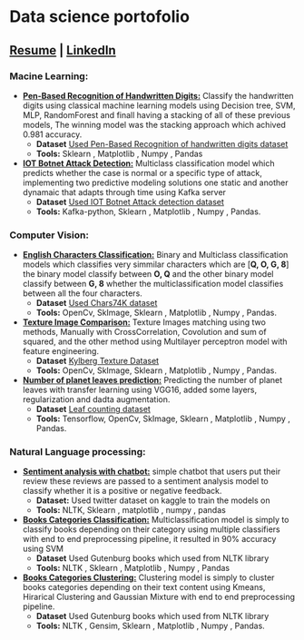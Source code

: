 # Data science portofolio
## [Resume](https://drive.google.com/file/d/1D_0Ueik-AiTROsYUBLoMKU3XABE4k9bT/view?usp=sharing) | [LinkedIn](https://www.linkedin.com/in/hassan-essam)
### Macine Learning:
 - [**Pen-Based Recognition of Handwritten Digits:**](https://github.com/hassanmido22/Data-Science-Portofolio/tree/main/Machine%20learning/Classification/Pendigit%20Classification) Classify the handwritten digits using classical machine learning models using Decision tree, SVM, MLP, RandomForest and finall having a stacking of all of these previous models, The winning model was the stacking approach which achived 0.981 accuracy.
	-	**Dataset** [Used Pen-Based Recognition of handwritten digits dataset](https://datahub.io/machine-learning/pendigits)
	-	**Tools:** Sklearn , Matplotlib , Numpy , Pandas
 - [**IOT Botnet Attack Detection:**]() Multiclass classification model which predicts whether the case is normal or a specific type of attack, implementing two predictive modeling solutions one static and another dynamaic that adapts through time using Kafka server
	- **Dataset** [Used IOT Botnet Attack detection dataset](https://archive.ics.uci.edu/ml/datasets/detection_of_IoT_botnet_attacks_N_BaIoT)
	-	**Tools:** Kafka-python, Sklearn , Matplotlib , Numpy , Pandas.
### Computer Vision:
 - [**English Characters Classification:**](https://github.com/hassanmido22/Data-Science-Portofolio/tree/main/Computer%20Vision/Characters%20Classification) Binary and Multiclass classification models which classifies very simmilar characters which are [**Q, O, G, 8**] the binary model classify between **O, Q** and the other binary model classify between **G, 8** whether the multiclassification model classifies between all the four characters.
	- **Dataset** [Used Chars74K dataset](http://www.ee.surrey.ac.uk/CVSSP/demos/chars74k/)
	-	**Tools:** OpenCv, SkImage, Sklearn , Matplotlib , Numpy , Pandas.
-	[**Texture Image Comparison:**](https://github.com/hassanmido22/Data-Science-Portofolio/tree/main/Computer%20Vision/Characters%20Classification) Texture Images matching using two methods, Manually with CrossCorrelation, Covolution and sum of squared, and the other method using Multilayer perceptron model with feature engineering.
	- **Dataset** [Kylberg Texture Dataset](https://www.cb.uu.se/~gustaf/texture/)
	-	**Tools:** OpenCv, SkImage, Sklearn , Matplotlib , Numpy , Pandas.
-	[**Number of planet leaves prediction:**](https://github.com/hassanmido22/Data-Science-Portofolio/tree/main/Computer%20Vision/Number%20of%20planet%20leaves%20prediction) Predicting the number of planet leaves with transfer learning using VGG16, added some layers, regularization and dadta augmentation.
	- **Dataset** [Leaf counting dataset](https://vision.eng.au.dk/leaf-counting-dataset/)
	-	**Tools:** Tensorflow, OpenCv, SkImage, Sklearn , Matplotlib , Numpy , Pandas.
### Natural Language processing:
 -  [**Sentiment analysis with chatbot:**](https://github.com/hassanmido22/Data-Science-Portofolio/tree/main/Natural%20Language%20Processing/Sentiment%20analysis%20with%20chatbot) simple chatbot that users put their review these reviews are passed to a sentiment analysis model to classify whether it is a positive or negative feedback.
	 -	**Dataset:** Used twitter dataset on kaggle to train the models on
	- **Tools:** NLTK, Sklearn , matplotlib , numpy , pandas
 -  [**Books Categories Classification:**](https://github.com/hassanmido22/Text-Classification) Multiclassification model is simply to classify books depending on their category using multiple classifiers with end to end preprocessing pipeline, it resulted in 90% accuracy using SVM 
	- **Dataset** Used Gutenburg books which used from NLTK library
	-	**Tools:** NLTK , Sklearn , Matplotlib , Numpy , Pandas
-	[**Books Categories Clustering:**](https://github.com/hassanmido22/Data-Science-Portofolio/tree/main/Natural%20Language%20Processing/Books%20text%20Clustering) Clustering model is simply to cluster books categories depending on their text content using Kmeans, Hirarical Clustering and Gaussian Mixture with end to end preprocessing pipeline.
	- **Dataset** Used Gutenburg books which used from NLTK library
	-	**Tools:** NLTK , Gensim, Sklearn , Matplotlib , Numpy , Pandas.
